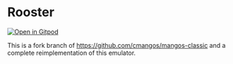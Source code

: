 # Rooster

[![Open in Gitpod](https://gitpod.io/button/open-in-gitpod.svg)](https://gitpod.io/#snapshot/a661ddf6-7846-4c1a-ba0e-ea493b4ae6bb)

This is a fork branch of https://github.com/cmangos/mangos-classic and a complete reimplementation of this emulator.

